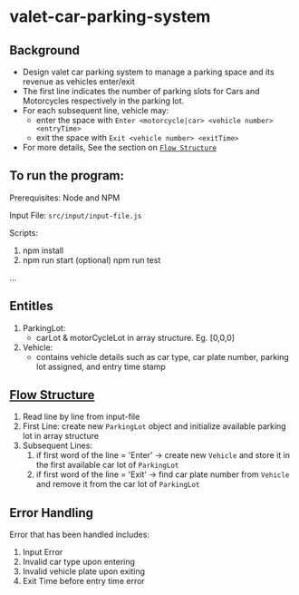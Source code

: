 # valet-car-parking-system

## Background
* Design valet car parking system to manage a parking space and its revenue as vehicles enter/exit 
* The first line indicates the number of parking slots for Cars and Motorcycles respectively in the parking lot.
* For each subsequent line, vehicle may:
    * enter the space with `Enter <motorcycle|car> <vehicle number> <entryTime>`
    * exit the space with `Exit <vehicle number> <exitTime>`
* For more details, See the section on [`Flow Structure`](#flowStructure)    

## To run the program: 
Prerequisites: Node and NPM

Input File: `src/input/input-file.js`

Scripts: 
1. npm install
2. npm run start
(optional) npm run test

...

## Entitles
1. ParkingLot:
    - carLot & motorCycleLot in array structure. Eg. [0,0,0]
2. Vehicle:  
    - contains vehicle details such as car type, car plate number, parking lot assigned, and entry time stamp

## [Flow Structure](#flowStructure)
1. Read line by line from input-file
2. First Line: create new `ParkingLot` object and initialize available parking lot in array structure
3. Subsequent Lines:
    1. if first word of the line = 'Enter' -> create new `Vehicle` and store it in the first available car lot of `ParkingLot` 
    2. if first word of the line = 'Exit' -> find car plate number from `Vehicle` and remove it from the car lot of `ParkingLot`
    
## Error Handling
Error that has been handled includes: 

1. Input Error
2. Invalid car type upon entering
3. Invalid vehicle plate upon exiting
4. Exit Time before entry time error 
    
    
    
